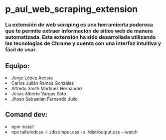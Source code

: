 # p_aul_web_scraping_extension
<h3>La extensión de web scraping es una herramienta poderosa que te permite extraer información de sitios web de manera automatizada. Esta extensión ha sido desarrollada utilizando las tecnologías de Chrome y cuenta con una interfaz intuitiva y fácil de usar.
</h3>

<h2>Equipo:</h2>
<li>Jorge López Acosta</li>
<li>Carlos Julián Ramos Gonzáles</li>
<li>Alfredo Smith Martínez Hernandez</li>
<li>Jesús Alberto Vargas Soto</li>
<li>Jhoan Sebastian Fernando Julio</li>

<h2>Comand dev:</h2>
<li>npm install</li>
<li>npx tailwindcss -i ./dist/input.css -o ./dist/output.css --watch </li>

